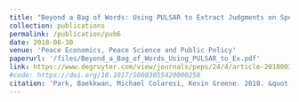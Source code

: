 ```yaml
---
title: "Beyond a Bag of Words: Using PULSAR to Extract Judgments on Specific Human Rights at Scale"
collection: publications
permalink: /publication/pub6
date: 2018-06-30
venue: 'Peace Economics, Peace Science and Public Policy'
paperurl: '/files/Beyond_a_Bag_of_Words_Using_PULSAR_to_Ex.pdf'
link: https://www.degruyter.com/view/journals/peps/24/4/article-20180030.xml
#code: https://doi.org/10.1017/S0003055420000258
citation: 'Park, Baekkwan, Michael Colaresi, Kevin Greene. 2018. &quot;Beyond a Bag of Words: Using PULSAR to Extract Judgments on Specific Human Rights at Scale.&quot; <i>Peace Economics, Peace Science and Public Policy</i>. 1(1).'
---
```


